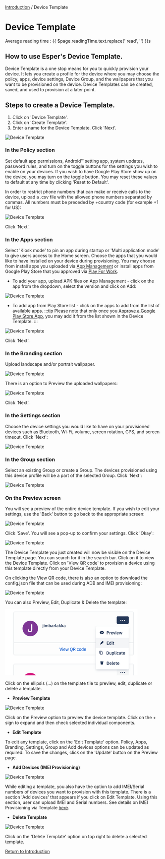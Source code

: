 [Introduction](../index.md) / Device Template

# Device Template
<div class="avg-reading-time" style="margin-top: 0rem;">Average reading time : {{ $page.readingTime.text.replace(' read', '') }}s</div>

## How to use Esper's Device Template.

Device Template is a one stop means for you to quickly provision your device. It lets you create a profile for the device where you may choose the policy, apps, device settings, Device Group, and the wallpapers that you want to be provisioned on the device. Device Templates can be created, saved, and used to provision at a later point.

## Steps to create a Device Template.

1.  Click on 'Device Template'.
2.  Click on 'Create Template'.
3.  Enter a name for the Device Template. Click 'Next'.

![Device Template](https://documentation-media.s3.amazonaws.com/images/1_DT.width-800.png?AWSAccessKeyId=AKIAJHOTEM5S4GAN2SGA)

### In the Policy section

Set default app permissions, Android™ setting app, system updates, password rules, and turn on the toggle buttons for the settings you wish to enable on your devices. If you wish to have Google Play Store show up on the device, you may turn on the toggle button. You may reset these values to default at any time by clicking 'Reset to Default'.

In order to restrict phone numbers that can make or receive calls to the device, upload a .csv file with the allowed phone numbers separated by commas. All numbers must be preceded by +country code (for example +1 for US):

![Device Template](https://documentation-media.s3.amazonaws.com/images/2_DT.width-800.png?AWSAccessKeyId=AKIAJHOTEM5S4GAN2SGA)

Click 'Next'.

### In the Apps section

Select 'Kiosk mode' to pin an app during startup or 'Multi application mode' to give users access to the Home screen. Choose the apps that you would like to have installed on your device during provisioning. You may choose from install apps you uploaded via [App Management](../app-management/index.md) or install apps from Google Play Store that you approved via [Play For Work](../play-work/index.md).

*   To add your app, upload APK files on App Management - click on the app from the dropdown, select the version and click on Add:

![Device Template](https://documentation-media.s3.amazonaws.com/images/3_DT.width-800.png?AWSAccessKeyId=AKIAJHOTEM5S4GAN2SGA)

*   To add app from Play Store list - click on the apps to add from the list of available apps. 
:::tip
Please note that only once you [Approve a Google Play Store App](how-approve-google-play-store-app/index.md), you may add it from the list shown in the Device Template.
:::

![Device Template](https://documentation-media.s3.amazonaws.com/images/4_DT.width-800.png?AWSAccessKeyId=AKIAJHOTEM5S4GAN2SGA)

Click 'Next'.

### In the Branding section

Upload landscape and/or portrait wallpaper.

![Device Template](https://documentation-media.s3.amazonaws.com/images/11_DT.width-800.png?AWSAccessKeyId=AKIAJHOTEM5S4GAN2SGA)

There is an option to Preview the uploaded wallpapers:

![Device Template](https://documentation-media.s3.amazonaws.com/images/11.1_DT.width-800.png?AWSAccessKeyId=AKIAJHOTEM5S4GAN2SGA)

Click 'Next'.

### In the Settings section

Choose the device settings you would like to have on your provisioned devices such as Bluetooth, Wi-Fi, volume, screen rotation, GPS, and screen timeout. Click 'Next':

![Device Template](https://documentation-media.s3.amazonaws.com/images/12_DT.width-800.png?AWSAccessKeyId=AKIAJHOTEM5S4GAN2SGA)

### In the Group section

Select an existing Group or create a Group. The devices provisioned using this device profile will be a part of the selected Group. Click 'Next':

![Device Template](https://documentation-media.s3.amazonaws.com/images/13_DT.width-800.png?AWSAccessKeyId=AKIAJHOTEM5S4GAN2SGA)

### On the Preview screen
 You will see a preview of the entire device template. If you wish to edit your settings, use the 'Back' button to go back to the appropriate screen:

![Device Template](https://documentation-media.s3.amazonaws.com/images/14_DT.width-800.png?AWSAccessKeyId=AKIAJHOTEM5S4GAN2SGA)

Click 'Save'. You will see a pop-up to confirm your settings. Click 'Okay':

![Device Template](https://documentation-media.s3.amazonaws.com/images/15_DT.width-800.png?AWSAccessKeyId=AKIAJHOTEM5S4GAN2SGA)

The Device Template you just created will now be visible on the Device Template page. You can search for it in the search bar. Click on it to view the Device Template. Click on 'View QR code' to provision a device using this template directly from your Device Template.

On clicking the View QR code, there is also an option to download the config.json file that can be used during ADB and IMEI provisioning:

![Device Template](https://documentation-media.s3.amazonaws.com/images/19_DT.width-800.png?AWSAccessKeyId=AKIAJHOTEM5S4GAN2SGA)

  
You can also Preview, Edit, Duplicate & Delete the template:

![Device Template](../images/temp_2.png)

Click on the ellipsis (...) on the template tile to preview, edit, duplicate or delete a template.

*   **Preview Template**

![Device Template](https://documentation-media.s3.amazonaws.com/images/17_DT.width-800.png?AWSAccessKeyId=AKIAJHOTEM5S4GAN2SGA)

Click on the Preview option to preview the device template. Click on the + sign to expand and then check selected individual components.

*   **Edit Template**

To edit any template, click on the 'Edit Template' option. Policy, Apps, Branding, Settings, Group and Add devices options can be updated as required. To save the changes, click on the 'Update' button on the Preview page.

*   **Add Devices (IMEI Provisioning)**

![Device Template](https://documentation-media.s3.amazonaws.com/images/13.1_DT.width-800.png?AWSAccessKeyId=AKIAJHOTEM5S4GAN2SGA)

While editing a template, you also have the option to add IMEI/Serial numbers of devices you want to provision with this template. There is a section 'Add devices' that appears if you click on Edit Template. Using this section, user can upload IMEI and Serial numbers. See details on IMEI Provisioning via Template [here](imei-provisioning-template/index.html).

*   **Delete Template**

![Device Template](https://documentation-media.s3.amazonaws.com/images/18_DT.width-800.png?AWSAccessKeyId=AKIAJHOTEM5S4GAN2SGA)

Click on the 'Delete Template' option on top right to delete a selected template.

  

[Return to Introduction](../index.md)
